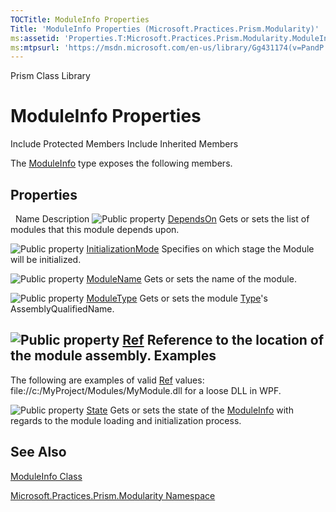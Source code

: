 ```yaml
---
TOCTitle: ModuleInfo Properties
Title: 'ModuleInfo Properties (Microsoft.Practices.Prism.Modularity)'
ms:assetid: 'Properties.T:Microsoft.Practices.Prism.Modularity.ModuleInfo'
ms:mtpsurl: 'https://msdn.microsoft.com/en-us/library/Gg431174(v=PandP.50)'
---
```


Prism Class Library

ModuleInfo Properties
=====================

Include Protected Members
Include Inherited Members

The [ModuleInfo](https://msdn.microsoft.com/t:microsoft.practices.prism.modularity.moduleinfo) type exposes the following members.

Properties
----------

<span id="propertyTableToggle"></span>
 
Name
Description
![](https://msdn.microsoft.com/en-us/Gg431174.pubproperty(en-us,PandP.50).gif "Public property")
[DependsOn](https://msdn.microsoft.com/p:microsoft.practices.prism.modularity.moduleinfo.dependson)
Gets or sets the list of modules that this module depends upon.

![](https://msdn.microsoft.com/en-us/Gg431174.pubproperty(en-us,PandP.50).gif "Public property")
[InitializationMode](https://msdn.microsoft.com/p:microsoft.practices.prism.modularity.moduleinfo.initializationmode)
Specifies on which stage the Module will be initialized.

![](https://msdn.microsoft.com/en-us/Gg431174.pubproperty(en-us,PandP.50).gif "Public property")
[ModuleName](https://msdn.microsoft.com/p:microsoft.practices.prism.modularity.moduleinfo.modulename)
Gets or sets the name of the module.

![](https://msdn.microsoft.com/en-us/Gg431174.pubproperty(en-us,PandP.50).gif "Public property")
[ModuleType](https://msdn.microsoft.com/p:microsoft.practices.prism.modularity.moduleinfo.moduletype)
Gets or sets the module [Type](http://msdn2.microsoft.com/en-us/library/42892f65)'s AssemblyQualifiedName.

![](https://msdn.microsoft.com/en-us/Gg431174.pubproperty(en-us,PandP.50).gif "Public property")
[Ref](https://msdn.microsoft.com/p:microsoft.practices.prism.modularity.moduleinfo.ref)
Reference to the location of the module assembly.
Examples
--------

<span id="exampleToggle"></span>The following are examples of valid [Ref](https://msdn.microsoft.com/p:microsoft.practices.prism.modularity.moduleinfo.ref) values: file://c:/MyProject/Modules/MyModule.dll for a loose DLL in WPF.

![](https://msdn.microsoft.com/en-us/Gg431174.pubproperty(en-us,PandP.50).gif "Public property")
[State](https://msdn.microsoft.com/p:microsoft.practices.prism.modularity.moduleinfo.state)
Gets or sets the state of the [ModuleInfo](https://msdn.microsoft.com/t:microsoft.practices.prism.modularity.moduleinfo) with regards to the module loading and initialization process.

See Also
--------

<span id="seeAlsoToggle"></span>
[ModuleInfo Class](https://msdn.microsoft.com/t:microsoft.practices.prism.modularity.moduleinfo)

[Microsoft.Practices.Prism.Modularity Namespace](https://msdn.microsoft.com/n:microsoft.practices.prism.modularity)

